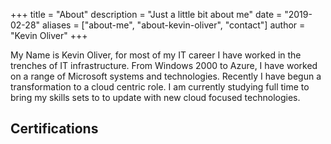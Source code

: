 +++
title = "About"
description = "Just a little bit about me"
date = "2019-02-28"
aliases = ["about-me", "about-kevin-oliver", "contact"]
author = "Kevin Oliver"
+++

My Name is Kevin Oliver, for most of my IT career I have worked in the trenches of IT infrastructure. From Windows 2000 to Azure, I have worked on a range of Microsoft systems and technologies. Recently I have begun a transformation to a cloud centric role. I am currently studying full time to bring my skills sets to to update with new cloud focused technologies.
<H2>Certifications</H2>
<div data-iframe-width="150" data-iframe-height="270" data-share-badge-id="1642f01e-0d0a-41cb-a0d7-28f65ed11ead" data-share-badge-host="https://www.youracclaim.com"></div><script type="text/javascript" async src="//cdn.youracclaim.com/assets/utilities/embed.js"></script> 
